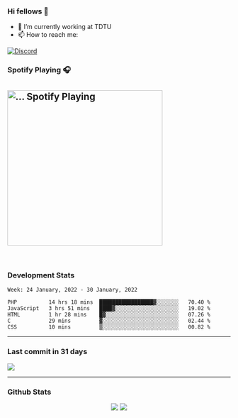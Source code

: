 ### Hi fellows 👋

- 🔭 I’m currently working at TDTU
- 📫 How to reach me:
<a href = "https://discordapp.com/users/517725152327499806">
  <img align="center" src="https://discord.c99.nl/widget/theme-4/517725152327499806.png" alt="Discord"/>
</a>


### Spotify Playing 🎧
[<img src="https://spotify-readme-git-master-maoleng.vercel.app/api/spotify-playing" alt="... Spotify Playing" width="350" />](https://open.spotify.com/user/jo3t0sjswxmpet9c67mq6qph3)
---
<br>

### Development Stats
<!--START_SECTION:waka-->
```text
Week: 24 January, 2022 - 30 January, 2022

PHP          14 hrs 18 mins  █████████████████▓░░░░░░░   70.40 % 
JavaScript   3 hrs 51 mins   ████▓░░░░░░░░░░░░░░░░░░░░   19.02 % 
HTML         1 hr 28 mins    █▓░░░░░░░░░░░░░░░░░░░░░░░   07.26 % 
C            29 mins         ▓░░░░░░░░░░░░░░░░░░░░░░░░   02.44 % 
CSS          10 mins         ▒░░░░░░░░░░░░░░░░░░░░░░░░   00.82 % 
```
<!--END_SECTION:waka-->

---
### Last commit in 31 days
<img src = "https://activity-graph.herokuapp.com/graph?username=maoleng&theme=react-dark">

---
### Github Stats
<p align = "center">
  <img src = "https://github-readme-stats.vercel.app/api?username=maoleng&theme=radical&line_height=27">
  <img src = "https://github-readme-stats.vercel.app/api/top-langs/?username=maoleng&count_private=true&theme=radical&langs_count=3">
</p>

